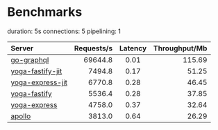 # Benchmarks
duration: 5s
connections: 5
pipelining: 1

| Server                                                                                                            | Requests/s | Latency | Throughput/Mb |
| :--                                                                                                               | --:        | :-:     | --:           |
| [go-graphql](https://github.com/TheEdoRan/node-graphql-benchmarks/tree/main/benchmarks/go-graphql.js)             | 69644.8    | 0.01    | 115.69        |
| [yoga-fastify-jit](https://github.com/TheEdoRan/node-graphql-benchmarks/tree/main/benchmarks/yoga-fastify-jit.js) | 7494.8     | 0.17    | 51.25         |
| [yoga-express-jit](https://github.com/TheEdoRan/node-graphql-benchmarks/tree/main/benchmarks/yoga-express-jit.js) | 6770.8     | 0.28    | 46.45         |
| [yoga-fastify](https://github.com/TheEdoRan/node-graphql-benchmarks/tree/main/benchmarks/yoga-fastify.js)         | 5536.4     | 0.28    | 37.85         |
| [yoga-express](https://github.com/TheEdoRan/node-graphql-benchmarks/tree/main/benchmarks/yoga-express.js)         | 4758.0     | 0.37    | 32.64         |
| [apollo](https://github.com/TheEdoRan/node-graphql-benchmarks/tree/main/benchmarks/apollo.js)                     | 3813.0     | 0.64    | 26.29         |

